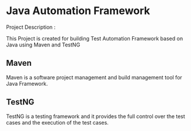 # Java Automation Framework

Project Description :

This Project is created for building Test Automation Framework based on Java using Maven and TestNG

## Maven
Maven is a software project management and build management tool for Java Framework.

## TestNG
TestNG is a testing framework and it provides the full control over the test cases and the execution of the test cases.
